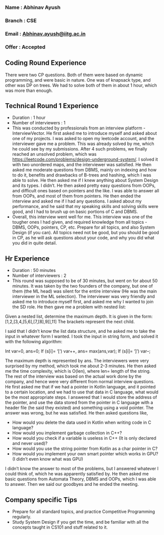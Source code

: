 ### Name : Abhinav Ayush
### Branch : CSE
### Email : Abhinav.ayush@iitg.ac.in
### Offer : Accepted

## Coding Round Experience
There were two CP questions. Both of them were based on dynamic programming, and were basic in nature. One was of knapsack type, and other was DP on trees. We had to solve both of them in about 1 hour, which was more than enough.

## Technical Round 1 Experience
- Duration : 1 hour
- Number of interviewers : 1
- This was conducted by professionals from an interview platform - InterviewVector. He first asked me to introduce myself and asked about one of my projects. I was asked to open my leetcode account, and the interviewer gave me a problem. This was already solved by me, which he could see by my submissions. After 4  such problems, we finally reached an unsolved problem, which was https://leetcode.com/problems/design-underground-system/.  I solved it with two unordered maps, and the interviewer was satisfied. He then asked me moderate questions from DBMS, mainly on indexing and how to do it, benefits and drawbacks of B-trees and hashing, which I was able to solve. He then asked me if I knew anything about System Design and its types. I didn’t. He then asked pretty easy questions from OOPs, and difficult ones based on pointers and the like. I was able to answer all from OOPs, and most of them from pointers. He then ended the interview and asked me if I had any questions. I asked about my performance, and he said that my speaking skills and solving skills were good, and I had to brush up on basic portions of C and DBMS. 
- Overall, this interview went well for me. This interview was one of the tougher ones I had given, and required knowledge from all topics - DBMS, OOPs, pointers, CP, etc. Prepare for all topics, and also System Design (if you can). All topics need not be good, but you should be good in CP, as he will ask questions about your code, and why you did what you did in quite detail. 

## Hr Experience
- Duration : 50 minutes
- Number of interviewers : 2
- This round was supposed to be of 30 minutes, but went on for about 50 minutes. It was taken by the two founders of the company, but one of them (the ML head) was silent for the entire interview (He was the main interviewer in the ML selection). The interviewer was very friendly and asked me to introduce myself first, and asked me why I wanted to join the SD role. He then gave me a problem with nested list:

 Given a nested list, determine the maximum depth.
 It is given in the form: [1,2,[3,4,[5,6],[7,[8],9]],11] 
 The brackets represent the next child.

 I said that I didn’t know the list data structure, and he asked me to take the input in whatever form I wanted. I took the input in string form, and solved it with the following algorithm:

 Int var=0, ans=0; 
 If (s[i]= ‘[‘) var++, ans= max(ans,var);
 If (s[i]= ‘]’) var–;

 The maximum depth is represented by ans. The interviewers were very surprised by my method, which took me about 2-3 minutes. He then asked me the time complexity, which is O(len), where len= length of the string. The rest of the interview was based on the actual work done by the company, and hence were very different from normal interview questions. He first asked me that if we had a pointer in Kotlin language, and it pointed to a certain location, and we had to use that data in C language, what would be the most appropriate steps. I answered that I would store the address of the pointer, and use the data stored from the pointer in C language with a header file (he said they existed) and something using a void pointer. The answer was wrong, but he was satisfied. He then asked questions like, 

- How would you delete the data used in Kotlin when writing code in C language?
- How would you implement garbage collection in C++?
- How would you check if a variable is useless in C++ (It is only declared and never used)?
- How would you use the string pointer from Kotlin as a char pointer in C?
- How would you implement your own smart pointer which works in GPU? (I didn’t even know what was GPU)

I didn’t know the answer to most of the problems, but I answered whatever I could think of, which he was apparently satisfied by. He then asked me basic questions from Automata Theory, DBMS and OOPs, which I was able to answer. Then we said our goodbyes and he ended the meeting.


## Company specific Tips
- Prepare for all standard topics, and practice Competitive Programming regularly.
- Study System Design if you get the time, and be familiar with all the concepts taught in CS101 and stuff related to it.